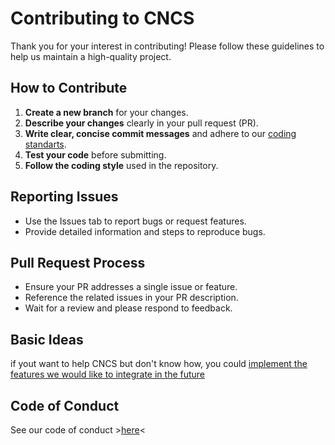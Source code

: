 # Contributing to CNCS

Thank you for your interest in contributing! Please follow these guidelines to help us maintain a high-quality project.

## How to Contribute

1. **Create a new branch** for your changes.
2. **Describe your changes** clearly in your pull request (PR).
3. **Write clear, concise commit messages** and adhere to our [coding standarts](STYLEGUIDE.md).
4. **Test your code** before submitting.
5. **Follow the coding style** used in the repository.

## Reporting Issues

- Use the Issues tab to report bugs or request features.
- Provide detailed information and steps to reproduce bugs.

## Pull Request Process

- Ensure your PR addresses a single issue or feature.
- Reference the related issues in your PR description.
- Wait for a review and please respond to feedback.

## Basic Ideas
if yout want to help CNCS but don't know how, you could [implement the features we would like to integrate in the future](FEATURES_TO_BE_ADDED.md)

## Code of Conduct

See our code of conduct >[here](CODE_OF_CONDUCT.md)<